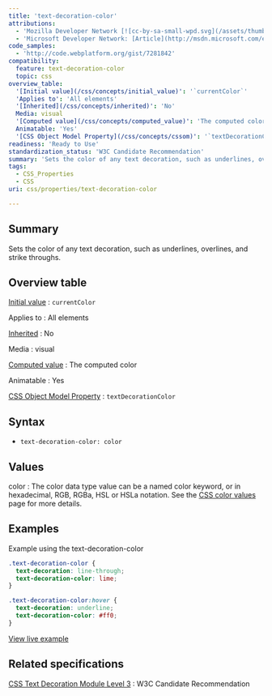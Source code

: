 ```yaml
---
title: 'text-decoration-color'
attributions:
  - 'Mozilla Developer Network [![cc-by-sa-small-wpd.svg](/assets/thumb/8/8c/cc-by-sa-small-wpd.svg/120px-cc-by-sa-small-wpd.svg.png)](http://creativecommons.org/licenses/by-sa/3.0/us/): [Article](https://developer.mozilla.org/en-US/docs/Web/CSS/text-decoration-color)'
  - 'Microsoft Developer Network: [Article](http://msdn.microsoft.com/en-us/library/gg721748(v=expression.40).aspx)'
code_samples:
  - 'http://code.webplatform.org/gist/7281842'
compatibility:
  feature: text-decoration-color
  topic: css
overview_table:
  '[Initial value](/css/concepts/initial_value)': '`currentColor`'
  'Applies to': 'All elements'
  '[Inherited](/css/concepts/inherited)': 'No'
  Media: visual
  '[Computed value](/css/concepts/computed_value)': 'The computed color'
  Animatable: 'Yes'
  '[CSS Object Model Property](/css/concepts/cssom)': '`textDecorationColor`'
readiness: 'Ready to Use'
standardization_status: 'W3C Candidate Recommendation'
summary: 'Sets the color of any text decoration, such as underlines, overlines, and strike throughs.'
tags:
  - CSS_Properties
  - CSS
uri: css/properties/text-decoration-color

---
```

## Summary

Sets the color of any text decoration, such as underlines, overlines, and strike throughs.

## Overview table

[Initial value](/css/concepts/initial_value)
:   `currentColor`

Applies to
:   All elements

[Inherited](/css/concepts/inherited)
:   No

Media
:   visual

[Computed value](/css/concepts/computed_value)
:   The computed color

Animatable
:   Yes

[CSS Object Model Property](/css/concepts/cssom)
:   `textDecorationColor`

## Syntax

-   `text-decoration-color: color`

## Values

color
:   The color data type value can be a named color keyword, or in hexadecimal, RGB, RGBa, HSL or HSLa notation. See the [CSS color values](/css/color) page for more details.

## Examples

Example using the text-decoration-color

``` css
.text-decoration-color {
  text-decoration: line-through;
  text-decoration-color: lime;
}

.text-decoration-color:hover {
  text-decoration: underline;
  text-decoration-color: #ff0;
}
```

[View live example](http://code.webplatform.org/gist/7281842)

## Related specifications

[CSS Text Decoration Module Level 3](http://www.w3.org/TR/css-text-decor-3/)
:   W3C Candidate Recommendation
